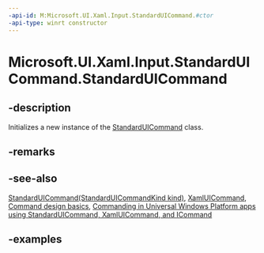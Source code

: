 ```yaml
---
-api-id: M:Microsoft.UI.Xaml.Input.StandardUICommand.#ctor
-api-type: winrt constructor
---
```


<!-- Method syntax.
public StandardUICommand.StandardUICommand()
-->

# Microsoft.UI.Xaml.Input.StandardUICommand.StandardUICommand

## -description

Initializes a new instance of the [StandardUICommand](standarduicommand.md) class.

## -remarks

## -see-also

[StandardUICommand(StandardUICommandKind kind)](standarduicommand_standarduicommand_1061089699.md), [XamlUICommand](xamluicommand.md), [Command design basics](/windows/uwp/layout/commanding-basics), [Commanding in Universal Windows Platform apps using StandardUICommand, XamlUICommand, and ICommand](/windows/apps/design/controls/commanding)

## -examples
